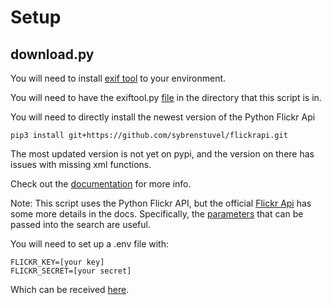 # Setup

## download.py

You will need to install [exif tool](https://exiftool.org/) to your environment.

You will need to have the exiftool.py [file](https://github.com/smarnach/pyexiftool/blob/master/exiftool.py) in the directory that this script is in.

You will need to directly install the newest version of the Python Flickr Api

    pip3 install git+https://github.com/sybrenstuvel/flickrapi.git

The most updated version is not yet on pypi, and the version on there has issues
with missing xml functions.

Check out the [documentation](https://stuvel.eu/flickrapi-doc/) for more info.

Note: This script uses the Python Flickr API, but the official [Flickr Api](https://www.flickr.com/services/api/) has some more details in the docs. Specifically, the [parameters](https://www.flickr.com/services/api/flickr.photos.search.html) that can be passed into the search are useful. 

You will need to set up a .env file with:

    FLICKR_KEY=[your key]
    FLICKR_SECRET=[your secret]

Which can be received [here](https://www.flickr.com/services/apps/create/apply/).
